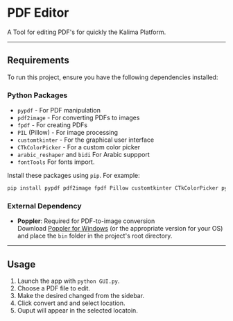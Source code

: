 #  PDF Editor

A Tool for editing PDF's for quickly  the Kalima Platform.


---

## Requirements

To run this project, ensure you have the following dependencies installed:

### Python Packages
- `pypdf` - For PDF manipulation
- `pdf2image` - For converting PDFs to images
- `fpdf` - For creating PDFs
- `PIL` (Pillow) - For image processing
- `customtkinter` - For the graphical user interface
- `CTkColorPicker` - For a custom color picker
- `arabic_reshaper` and `bidi` For Arabic suppport
- `fontTools` For fonts import.

Install these packages using `pip`. For example:
```bash
pip install pypdf pdf2image fpdf Pillow customtkinter CTkColorPicker python-bidi arabic-reshaper fonttools pymupdf pywinstyles cryptography
```
### External Dependency
- **Poppler**: Required for PDF-to-image conversion  
  Download [Poppler for Windows](https://github.com/oschwartz10612/poppler-windows) (or the appropriate version for your OS) and place the `bin` folder in the project's root directory.

---
## Usage
1. Launch the app with `python GUI.py`.
2. Choose a PDF file to edit.
3. Make the desired changed from the sidebar.
4. Click convert and and select location. 
5. Ouput will appear in the selected locatoin.


